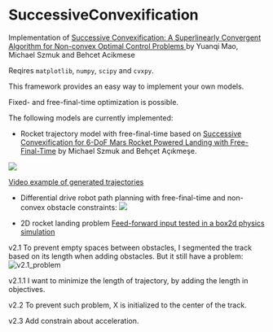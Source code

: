 # SuccessiveConvexification
Implementation of [Successive Convexification: A Superlinearly Convergent Algorithm for Non-convex Optimal Control Problems
](https://arxiv.org/abs/1804.06539) by Yuanqi Mao, Michael Szmuk and Behcet Acikmese

Reqires `matplotlib`, `numpy`, `scipy` and `cvxpy`.


This framework provides an easy way to implement your own models.

Fixed- and free-final-time optimization is possible.

The following models are currently implemented:

- Rocket trajectory model with free-final-time based on
[Successive Convexification for 6-DoF Mars Rocket Powered Landing with Free-Final-Time](https://arxiv.org/abs/1802.03827)
by Michael Szmuk and Behçet Açıkmeşe.

![](https://i.imgur.com/W6E0rgL.png)

[Video example of generated trajectories](https://gfycat.com/InbornCoarseArcticseal)

- Differential drive robot path planning with free-final-time and non-convex obstacle constraints:
![](https://i.imgur.com/xNaD5eP.png)

- 2D rocket landing problem
[Feed-forward input tested in a box2d physics simulation](https://gfycat.com/DaringPortlyBlacklab)

v2.1 To prevent empty spaces between obstacles, I segmented the track based on its length when adding obstacles. But it still have a problem: 
![v2.1_problem](~@output/Figure_2024-07-05_150407.png)

v2.1.1 I want to minimize the length of trajectory, by adding the length in objectives.

v2.2 To prevent such problem, X is initialized to the center of the track.

v2.3 Add constrain about acceleration.